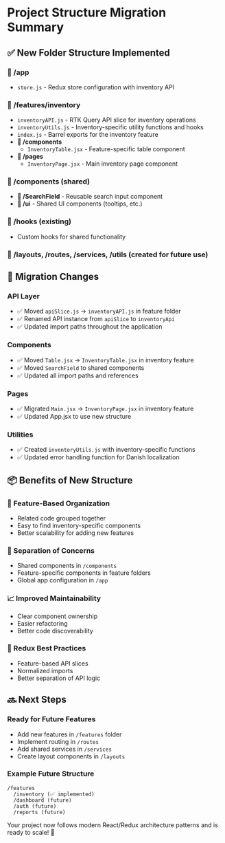# Project Structure Migration Summary

## ✅ **New Folder Structure Implemented**

### **📁 /app**
- `store.js` - Redux store configuration with inventory API

### **📁 /features/inventory**
- `inventoryAPI.js` - RTK Query API slice for inventory operations
- `inventoryUtils.js` - Inventory-specific utility functions and hooks
- `index.js` - Barrel exports for the inventory feature
- **📁 /components**
  - `InventoryTable.jsx` - Feature-specific table component
- **📁 /pages**
  - `InventoryPage.jsx` - Main inventory page component

### **📁 /components** (shared)
- **📁 /SearchField** - Reusable search input component
- **📁 /ui** - Shared UI components (tooltips, etc.)

### **📁 /hooks** (existing)
- Custom hooks for shared functionality

### **📁 /layouts, /routes, /services, /utils** (created for future use)

## 🔄 **Migration Changes**

### **API Layer**
- ✅ Moved `apiSlice.js` → `inventoryAPI.js` in feature folder
- ✅ Renamed API instance from `apiSlice` to `inventoryApi`
- ✅ Updated import paths throughout the application

### **Components**
- ✅ Moved `Table.jsx` → `InventoryTable.jsx` in inventory feature
- ✅ Moved `SearchField` to shared components
- ✅ Updated all import paths and references

### **Pages**
- ✅ Migrated `Main.jsx` → `InventoryPage.jsx` in inventory feature
- ✅ Updated App.jsx to use new structure

### **Utilities**
- ✅ Created `inventoryUtils.js` with inventory-specific functions
- ✅ Updated error handling function for Danish localization

## 📦 **Benefits of New Structure**

### **🎯 Feature-Based Organization**
- Related code grouped together
- Easy to find inventory-specific components
- Better scalability for adding new features

### **🔧 Separation of Concerns**
- Shared components in `/components`
- Feature-specific components in feature folders
- Global app configuration in `/app`

### **📈 Improved Maintainability**
- Clear component ownership
- Easier refactoring
- Better code discoverability

### **🚀 Redux Best Practices**
- Feature-based API slices
- Normalized imports
- Better separation of API logic

## 🔜 **Next Steps**

### **Ready for Future Features**
- Add new features in `/features` folder
- Implement routing in `/routes`
- Add shared services in `/services`
- Create layout components in `/layouts`

### **Example Future Structure**
```
/features
  /inventory (✅ implemented)
  /dashboard (future)
  /auth (future)
  /reports (future)
```

Your project now follows modern React/Redux architecture patterns and is ready to scale! 🎉
